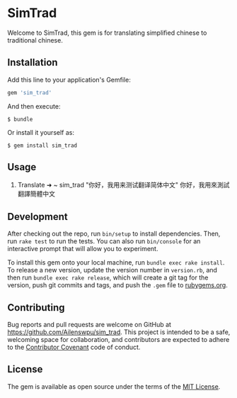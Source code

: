 # SimTrad
Welcome to SimTrad, this gem is for translating simplified chinese to traditional chinese.
## Installation

Add this line to your application's Gemfile:

```ruby
gem 'sim_trad'
```

And then execute:

    $ bundle

Or install it yourself as:

    $ gem install sim_trad

## Usage

1. Translate
    ➜  ~ sim_trad "你好，我用来测试翻译简体中文"
    你好，我用來測試翻譯簡體中文

## Development

After checking out the repo, run `bin/setup` to install dependencies. Then, run `rake test` to run the tests. You can also run `bin/console` for an interactive prompt that will allow you to experiment.

To install this gem onto your local machine, run `bundle exec rake install`. To release a new version, update the version number in `version.rb`, and then run `bundle exec rake release`, which will create a git tag for the version, push git commits and tags, and push the `.gem` file to [rubygems.org](https://rubygems.org).

## Contributing

Bug reports and pull requests are welcome on GitHub at https://github.com/Ailenswpu/sim_trad. This project is intended to be a safe, welcoming space for collaboration, and contributors are expected to adhere to the [Contributor Covenant](http://contributor-covenant.org) code of conduct.


## License

The gem is available as open source under the terms of the [MIT License](http://opensource.org/licenses/MIT).

